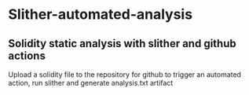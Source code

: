 # Slither-automated-analysis
## Solidity static analysis with slither and github actions
Upload a solidity file to the repository for github to trigger an automated action, run slither and generate analysis.txt artifact
